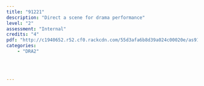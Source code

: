 ```yaml
---
title: "91221"
description: "Direct a scene for drama performance"
level: "2"
assessment: "Internal"
credits: "4"
pdf: "http://c1940652.r52.cf0.rackcdn.com/55d3afa6b8d39a024c00020e/as91221.pdf"
categories:
    - "DRA2"
    
    
    
    
---
```

